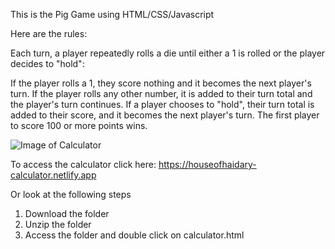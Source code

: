 This is the Pig Game using HTML/CSS/Javascript

Here are the rules:

Each turn, a player repeatedly rolls a die until either a 1 is rolled or the player decides to "hold":

If the player rolls a 1, they score nothing and it becomes the next player's turn.
If the player rolls any other number, it is added to their turn total and the player's turn continues.
If a player chooses to "hold", their turn total is added to their score, and it becomes the next player's turn.
The first player to score 100 or more points wins.

![Image of Calculator](https://github.com/AnouarLdn/Pig-Game/blob/master/Pig-Game/Screenshot_Pig_Game)

To access the calculator click here: https://houseofhaidary-calculator.netlify.app

Or look at the following steps

1) Download the folder
2) Unzip the folder
3) Access the folder and double click on calculator.html
